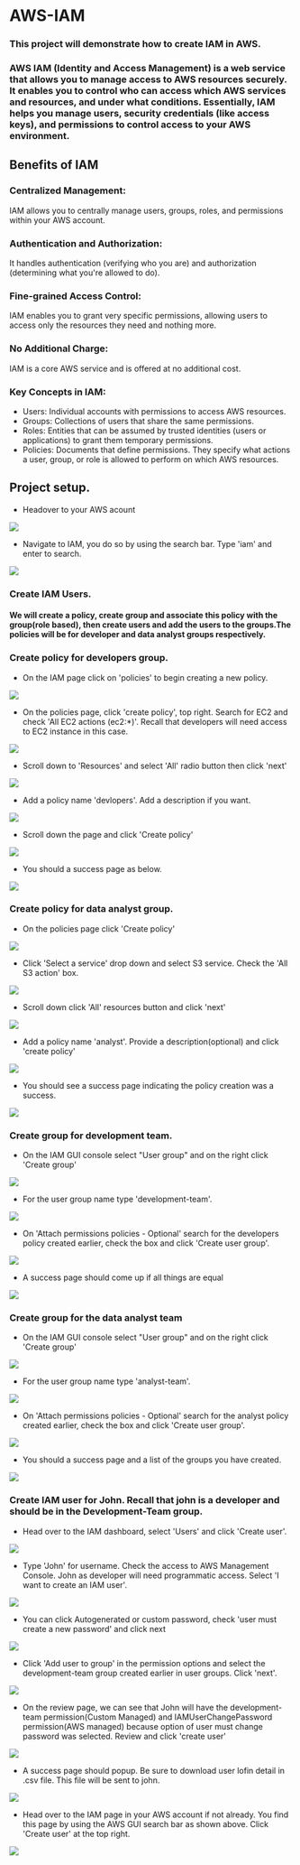 # AWS-IAM
### This project will demonstrate how to create IAM in AWS.

### AWS IAM (Identity and Access Management) is a web service that allows you to manage access to AWS resources securely. It enables you to control who can access which AWS services and resources, and under what conditions. Essentially, IAM helps you manage users, security credentials (like access keys), and permissions to control access to your AWS environment.

## Benefits of IAM

### Centralized Management:
IAM allows you to centrally manage users, groups, roles, and permissions within your AWS account. 
### Authentication and Authorization:
It handles authentication (verifying who you are) and authorization (determining what you're allowed to do). 
### Fine-grained Access Control:
IAM enables you to grant very specific permissions, allowing users to access only the resources they need and nothing more. 
### No Additional Charge:
IAM is a core AWS service and is offered at no additional cost. 
### Key Concepts in IAM:
* Users: Individual accounts with permissions to access AWS resources. 
* Groups: Collections of users that share the same permissions. 
* Roles: Entities that can be assumed by trusted identities (users or applications) to grant them temporary permissions. 
* Policies: Documents that define permissions. They specify what actions a user, group, or role is allowed to perform on which AWS resources. 

## Project setup.

* Headover to your AWS acount

![](./img/Pasted%20image.png)

* Navigate to IAM, you do so by using the search bar. Type 'iam' and enter to search.

![](./img/Pasted%20image%20(2).png)


### Create IAM Users.

#### We will create a policy, create group and associate this policy with the group(role based), then create users and add the users to the groups.The policies will be for developer and data analyst groups respectively.

### Create policy for developers group.

* On the IAM page click on 'policies' to begin creating a new policy.

![](./img/Pasted%20image%20(4).png)

* On the policies page, click 'create policy', top right. Search for EC2 and check 'All EC2 actions (ec2:*)'. Recall that developers will need access to EC2 instance in this case.

![](./img/Pasted%20image%20(5).png)

* Scroll down to 'Resources' and select 'All' radio button then click 'next'

![](./img/Pasted%20image%20(6).png)

* Add a policy name 'devlopers'. Add a description if you want.

![](./img/Pasted%20image%20(7).png)

* Scroll down the page and click 'Create policy'

![](./img/Pasted%20image%20(8).png)

* You should a success page as below.

![](./img/Pasted%20image%20(9).png)

### Create policy for data analyst group.

* On the policies page click 'Create policy'

![](./img/Pasted%20image%20(4).png)

* Click 'Select a service' drop down and select S3 service. Check the 'All S3 action' box.

![](./img/Pasted%20image%20(10).png)

* Scroll down click 'All' resources button and click 'next'

![](./img/Pasted%20image%20(11).png)

* Add a policy name 'analyst'. Provide a description(optional) and click 'create policy'

![](./img/Pasted%20image%20(12).png)

* You should see a success page indicating the policy creation was a success.

![](./img/Pasted%20image%20(13).png)

### Create group for development team.

* On the IAM GUI console select "User group" and on the right click 'Create group'

![](./img/Pasted%20image%20(14).png)

* For the user group name type 'development-team'.

![](./img/Pasted%20image%20(15).png)

* On 'Attach permissions policies - Optional' search for the developers policy created earlier, check the box and click 'Create user group'.

![](./img/Pasted%20image%20(16).png)

* A success page should come up if all things are equal

![](./img/Pasted%20image%20(17).png)

### Create group for the data analyst team

* On the IAM GUI console select "User group" and on the right click 'Create group'

![](./img/Pasted%20image%20(14).png)

* For the user group name type 'analyst-team'.

![](./img/Pasted%20image%20(18).png)

* On 'Attach permissions policies - Optional' search for the analyst policy created earlier, check the box and click 'Create user group'.

![](./img/Pasted%20image%20(19).png)

* You should a success page and a list of the groups you have created.

![](./img/Pasted%20image%20(20).png)

### Create IAM user for John. Recall that john is a developer and should be in the Development-Team group.

* Head over to the IAM dashboard, select 'Users' and click 'Create user'.

![](./img/Pasted%20image%20(21).png)

* Type 'John' for username. Check the access to AWS Management Console. John as developer will need programmatic access. Select 'I want to create an IAM user'.

![](./img/Pasted%20image%20(22).png)

* You can click Autogenerated or custom password, check 'user must create a new password' and click next

![](./img/Pasted%20image%20(23).png)

* Click 'Add user to group' in the permission options and select the development-team group created earlier in user groups. Click 'next'.

![](./img/Pasted%20image%20(24).png)

* On the review page, we can see that John will have the development-team permission(Custom Managed) and IAMUserChangePassword permission(AWS managed) because option of user must change password was selected. Review and click 'create user'

![](./img/Pasted%20image%20(25).png)

* A success page should popup. Be sure to download user lofin detail in .csv file. This file will be sent to john.

![](./img/Pasted%20image%20(26).png)



* Head over to the IAM page in your AWS account if not already. You find this page by using the AWS GUI search bar as shown above. Click 'Create user' at the top right.

![](./img/Pasted%20image%20(3).png)
